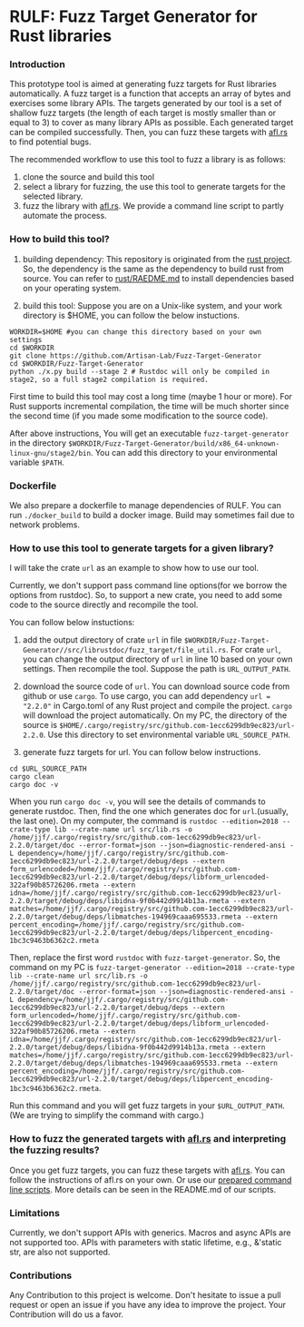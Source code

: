# RULF: Fuzz Target Generator for Rust libraries 

### Introduction 

This prototype tool is aimed at generating fuzz targets for Rust libraries automatically. A fuzz target is a function that accepts an array of bytes and exercises some library APIs. The targets generated by our tool is a set of shallow fuzz targets (the length of each target is mostly smaller than or equal to 3) to cover as many library APIs as possible. Each generated target can be compiled successfully. Then, you can fuzz these targets with [afl.rs](https://github.com/rust-fuzz/afl.rs) to find potential bugs.

The recommended workflow to use this tool to fuzz a library is as follows: 
1. clone the source and build this tool
2. select a library for fuzzing, the use this tool to generate targets for the selected library.
3. fuzz the library with [afl.rs](https://github.com/rust-fuzz/afl.rs). We provide a command line script to partly automate the process. 
### How to build this tool? 

1. building dependency: This repository is originated from the [rust project](https://github.com/rust-lang/rust). So, the dependency is the same as the dependency to build rust from source. You can refer to [rust/RAEDME.md](https://github.com/rust-lang/rust/blob/master/README.md) to install dependencies based on your operating system.

2. build this tool: Suppose you are on a Unix-like system, and your work directory is $HOME, you can follow the below instuctions.
```shell
WORKDIR=$HOME #you can change this directory based on your own settings
cd $WORKDIR
git clone https://github.com/Artisan-Lab/Fuzz-Target-Generator
cd $WORKDIR/Fuzz-Target-Generator
python ./x.py build --stage 2 # Rustdoc will only be compiled in stage2, so a full stage2 compilation is required.
```
First time to build this tool may cost a long time (maybe 1 hour or more). For Rust supports incremental compilation, the time will be much shorter since the second time (if you made some modification to the source code).

After above instructions, You will get an executable `fuzz-target-generator` in the directory `$WORKDIR/Fuzz-Target-Generator/build/x86_64-unknown-linux-gnu/stage2/bin`. You can add this directory to your environmental variable `$PATH`.

### Dockerfile
We also prepare a dockerfile to manage dependencies of RULF. You can run `./docker_build`  to build a docker image. Build may sometimes fail due to network problems.

### How to use this tool to generate targets for a given library? 

I will take the crate `url` as an example to show how to use our tool.

Currently, we don't support pass command line options(for we borrow the options from rustdoc). So, to support a new crate, you need to add some code to the source directly and recompile the tool.

You can follow below instuctions:  

1. add the output directory of crate `url` in file `$WORKDIR/Fuzz-Target-Generator//src/librustdoc/fuzz_target/file_util.rs`. 
For crate `url`, you can change the output directory of `url` in line 10 based on your own settings. Then recompile the tool.
Suppose the path is `URL_OUTPUT_PATH`.

2. download the source code of `url`. You can download source code from github or use `cargo`. To use cargo, you can add dependency `url = "2.2.0"` in Cargo.toml of any Rust project and compile the project. `cargo` will download the project automatically. On my PC, the directory of the source is `$HOME/.cargo/registry/src/github.com-1ecc6299db9ec823/url-2.2.0`. Use this directory to set environmental variable `URL_SOURCE_PATH`.

3. generate fuzz targets for url. You can follow below instructions.
```shell
cd $URL_SOURCE_PATH
cargo clean
cargo doc -v
```  
When you run `cargo doc -v`, you will see the details of commands to generate rustdoc. Then, find the one which generates doc for `url`.(usually, the last one). On my computer, the command is `rustdoc --edition=2018 --crate-type lib --crate-name url src/lib.rs -o /home/jjf/.cargo/registry/src/github.com-1ecc6299db9ec823/url-2.2.0/target/doc --error-format=json --json=diagnostic-rendered-ansi -L dependency=/home/jjf/.cargo/registry/src/github.com-1ecc6299db9ec823/url-2.2.0/target/debug/deps --extern form_urlencoded=/home/jjf/.cargo/registry/src/github.com-1ecc6299db9ec823/url-2.2.0/target/debug/deps/libform_urlencoded-322af90b85726206.rmeta --extern idna=/home/jjf/.cargo/registry/src/github.com-1ecc6299db9ec823/url-2.2.0/target/debug/deps/libidna-9f0b442d9914b13a.rmeta --extern matches=/home/jjf/.cargo/registry/src/github.com-1ecc6299db9ec823/url-2.2.0/target/debug/deps/libmatches-194969caaa695533.rmeta --extern percent_encoding=/home/jjf/.cargo/registry/src/github.com-1ecc6299db9ec823/url-2.2.0/target/debug/deps/libpercent_encoding-1bc3c9463b6362c2.rmeta`

Then, replace the first word `rustdoc` with `fuzz-target-generator`. So, the command on my PC is `fuzz-target-generator --edition=2018 --crate-type lib --crate-name url src/lib.rs -o /home/jjf/.cargo/registry/src/github.com-1ecc6299db9ec823/url-2.2.0/target/doc --error-format=json --json=diagnostic-rendered-ansi -L dependency=/home/jjf/.cargo/registry/src/github.com-1ecc6299db9ec823/url-2.2.0/target/debug/deps --extern form_urlencoded=/home/jjf/.cargo/registry/src/github.com-1ecc6299db9ec823/url-2.2.0/target/debug/deps/libform_urlencoded-322af90b85726206.rmeta --extern idna=/home/jjf/.cargo/registry/src/github.com-1ecc6299db9ec823/url-2.2.0/target/debug/deps/libidna-9f0b442d9914b13a.rmeta --extern matches=/home/jjf/.cargo/registry/src/github.com-1ecc6299db9ec823/url-2.2.0/target/debug/deps/libmatches-194969caaa695533.rmeta --extern percent_encoding=/home/jjf/.cargo/registry/src/github.com-1ecc6299db9ec823/url-2.2.0/target/debug/deps/libpercent_encoding-1bc3c9463b6362c2.rmeta`.

Run this command and you will get fuzz targets in your `$URL_OUTPUT_PATH`.(We are trying to simplify the command with cargo.)  
### How to fuzz the generated targets with [afl.rs](https://github.com/rust-fuzz/afl.rs) and interpreting the fuzzing results? 

Once you get fuzz targets, you can fuzz these targets with [afl.rs](https://github.com/rust-fuzz/afl.rs). You can follow the instructions of afl.rs on your own. Or use our [prepared command line scripts](https://github.com/Artisan-Lab/Fuzzing-Scripts). More details can be seen in the README.md of our scripts.

### Limitations  

Currently, we don't support APIs with generics. Macros and async APIs are not supported too. APIs with parameters with static lifetime, e.g., &'static str, are also not supported.

### Contributions

Any Contribution to this project is welcome. Don't hesitate to issue a pull request or open an issue if you have any idea to improve the project. Your Contribution will do us a favor.
